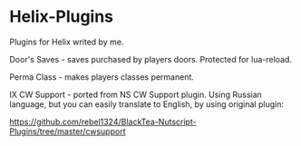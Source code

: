 # Helix-Plugins
Plugins for Helix writed by me.


Door's Saves - saves purchased by players doors. Protected for lua-reload.

Perma Class - makes players classes permanent.

IX CW Support - ported from NS CW Support plugin.
Using Russian language, but you can easily translate to English, by using original plugin:

https://github.com/rebel1324/BlackTea-Nutscript-Plugins/tree/master/cwsupport
